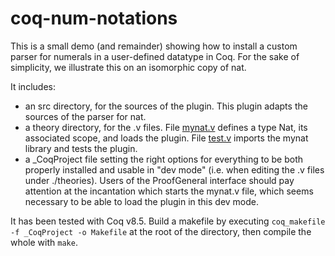 # coq-num-notations
This is a small demo (and remainder) showing how to install a custom parser for numerals in a user-defined datatype in Coq.
For the sake of simplicity, we illustrate this on an isomorphic copy of nat.

It includes:
- an src directory, for the sources of the plugin. This plugin adapts the sources of the parser for nat.
- a theory directory, for the .v files. File [mynat.v](./theories/mynat.v) defines a type Nat, its associated scope, 
  and loads the plugin. File [test.v](./theories/test.v) imports the mynat library and tests the plugin.
- a _CoqProject file setting the right options for everything to be both properly installed and usable in "dev mode" (i.e.
  when editing the .v files under ./theories). Users of the ProofGeneral interface should pay attention at the incantation
  which starts the mynat.v file, which seems necessary to be able to load the plugin in this dev mode.

It has been tested with Coq v8.5. Build a makefile by executing `coq_makefile -f _CoqProject -o Makefile` at the root of the directory, then compile the whole with `make`.
